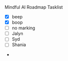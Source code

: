 Mindful AI Roadmap Tasklist
- [x] beep 
- [x] boop 
- [ ] no marking
- [ ] Jalyn 
- [ ] Syd 
- [ ] Shania
- 
 

